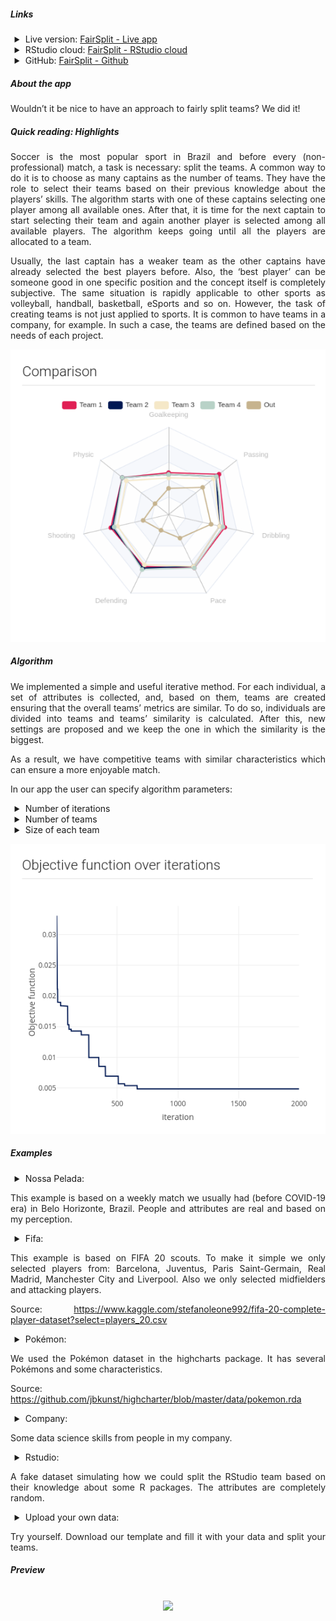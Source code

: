 <style type="text/css">
p {
  text-align: justify;
  font-family: -apple-system,BlinkMacSystemFont,"Segoe UI",Roboto,Oxygen-Sans,Ubuntu,Cantarell,"Helvetica Neue",sans-serif;
  font-weight: normal;
  color: rgba(0,0,0,0.87);
}

ul:not(.browser-default)>li {
    list-style-type: disclosure-closed;
}

}
</style>

##### Links

-   Live version: [FairSplit - Live
    app](https://voronoys.shinyapps.io/fairsplit/)
-   RStudio cloud: [FairSplit - RStudio
    cloud](https://rstudio.cloud/project/2544357)
-   GitHub: [FairSplit - Github](https://github.com/voronoys/fairsplit)

##### About the app

Wouldn’t it be nice to have an approach to fairly split teams? We did
it!

##### Quick reading: Highlights

Soccer is the most popular sport in Brazil and before every
(non-professional) match, a task is necessary: split the teams. A common
way to do it is to choose as many captains as the number of teams. They
have the role to select their teams based on their previous knowledge
about the players’ skills. The algorithm starts with one of these
captains selecting one player among all available ones. After that, it
is time for the next captain to start selecting their team and again
another player is selected among all available players. The algorithm
keeps going until all the players are allocated to a team.

Usually, the last captain has a weaker team as the other captains
have already selected the best players before. Also, the ‘best player’
can be someone good in one specific position and the concept itself is
completely subjective. The same situation is rapidly applicable to other
sports as volleyball, handball, basketball, eSports and so on. However,
the task of creating teams is not just applied to sports. It is common
to have teams in a company, for example. In such a case, the teams are
defined based on the needs of each project.

<center>
  <img src="radar.png"></img>
</center>

##### Algorithm

We implemented a simple and useful iterative method. For each
individual, a set of attributes is collected, and, based on them, teams
are created ensuring that the overall teams’ metrics are similar. To do
so, individuals are divided into teams and teams’ similarity is
calculated. After this, new settings are proposed and we keep the one in
which the similarity is the biggest.


As a result, we have competitive teams with similar characteristics
which can ensure a more enjoyable match.


In our app the user can specify algorithm parameters:
- Number of iterations
- Number of teams 
- Size of each team

<center>
  <img src="f_obj.png"></img>
</center>

##### Examples

- Nossa Pelada:

This example is based on a weekly match we usually had (before COVID-19
era) in Belo Horizonte, Brazil. People and attributes are real and based
on my perception.

- Fifa:

This example is based on FIFA 20 scouts. To make it simple we only
selected players from: Barcelona, Juventus, Paris Saint-Germain, Real
Madrid, Manchester City and Liverpool. Also we only selected midfielders
and attacking players.

Source:
<https://www.kaggle.com/stefanoleone992/fifa-20-complete-player-dataset?select=players_20.csv>

- Pokémon:

We used the Pokémon dataset in the highcharts package. It has several
Pokémons and some characteristics.

Source:
<https://github.com/jbkunst/highcharter/blob/master/data/pokemon.rda>

- Company:

Some data science skills from people in my company.

- Rstudio:

A fake dataset simulating how we could split the RStudio team based on
their knowledge about some R packages. The attributes are completely
random.

- Upload your own data:

Try yourself. Download our template and fill it with your data and split
your teams.

##### Preview

<br>

<center>
<img src="video.gif"></img>
</center>

